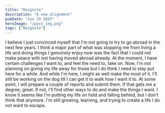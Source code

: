 ```yaml
---
title: "Reignite"
description: "A new alignment"
pubDate: "Jun 29 2025"
heroImage: "/post_img.png"
tags: ["Reignite"]
---
```


I believe I just convinced myself that I'm not going to try to go abroad in the next few years. I think a major part of what was stopping me from living a life and doing things I genuinely enjoy now was the fact that I could not make peace with not having moved abroad already. At the moment, I have certain challenges I want to, and feel the need to, take on. Now, I'm not planning on giving my life away for those but I do think I need to stay put here for a while. And while I'm here, I might as well make the most of it. I'll still be working on the dog till I can get it to walk how I want it to. At some point, I will prepare a couple of reports and submit them. If that gets me a degree, great. If not, I'll find other ways to do and make the things I want. I know it seems like I'm putting my life on hold and falling behind, but I don't think that anymore. I'm still growing, learning, and trying to create a life I do not want to escape. 